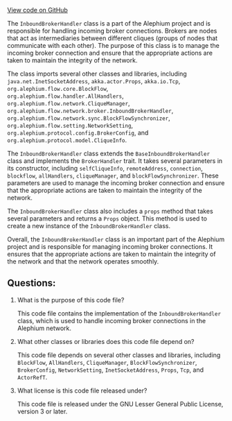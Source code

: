 [View code on GitHub](https://github.com/alephium/alephium/blob/master/flow/src/main/scala/org/alephium/flow/network/interclique/InboundBrokerHandler.scala)

The `InboundBrokerHandler` class is a part of the Alephium project and is responsible for handling incoming broker connections. Brokers are nodes that act as intermediaries between different cliques (groups of nodes that communicate with each other). The purpose of this class is to manage the incoming broker connection and ensure that the appropriate actions are taken to maintain the integrity of the network.

The class imports several other classes and libraries, including `java.net.InetSocketAddress`, `akka.actor.Props`, `akka.io.Tcp`, `org.alephium.flow.core.BlockFlow`, `org.alephium.flow.handler.AllHandlers`, `org.alephium.flow.network.CliqueManager`, `org.alephium.flow.network.broker.InboundBrokerHandler`, `org.alephium.flow.network.sync.BlockFlowSynchronizer`, `org.alephium.flow.setting.NetworkSetting`, `org.alephium.protocol.config.BrokerConfig`, and `org.alephium.protocol.model.CliqueInfo`.

The `InboundBrokerHandler` class extends the `BaseInboundBrokerHandler` class and implements the `BrokerHandler` trait. It takes several parameters in its constructor, including `selfCliqueInfo`, `remoteAddress`, `connection`, `blockflow`, `allHandlers`, `cliqueManager`, and `blockFlowSynchronizer`. These parameters are used to manage the incoming broker connection and ensure that the appropriate actions are taken to maintain the integrity of the network.

The `InboundBrokerHandler` class also includes a `props` method that takes several parameters and returns a `Props` object. This method is used to create a new instance of the `InboundBrokerHandler` class.

Overall, the `InboundBrokerHandler` class is an important part of the Alephium project and is responsible for managing incoming broker connections. It ensures that the appropriate actions are taken to maintain the integrity of the network and that the network operates smoothly.
## Questions: 
 1. What is the purpose of this code file?
    
    This code file contains the implementation of the `InboundBrokerHandler` class, which is used to handle incoming broker connections in the Alephium network.

2. What other classes or libraries does this code file depend on?
    
    This code file depends on several other classes and libraries, including `BlockFlow`, `AllHandlers`, `CliqueManager`, `BlockFlowSynchronizer`, `BrokerConfig`, `NetworkSetting`, `InetSocketAddress`, `Props`, `Tcp`, and `ActorRefT`.

3. What license is this code file released under?
    
    This code file is released under the GNU Lesser General Public License, version 3 or later.